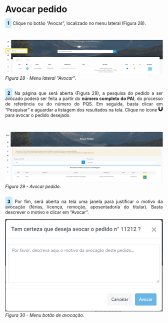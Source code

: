 # Avocar pedido 

<p style="text-align: justify;"><span style="background-color: #c9ebff; border-radius: 5px; padding: 7px; color: #000000; font-weight: bold; ">1</span> Clique no botão “Avocar”, localizado no menu lateral (Figura 28).</p><br>

![Login](img/AvocarPedido.png)
*Figura 28 - Menu lateral "Avocar"*. <br><br>

<p style="text-align: justify;"><span style="background-color: #c9ebff; border-radius: 5px; padding: 7px; color: #000000; font-weight: bold; ">2</span> Na página que será aberta (Figura 29), a pesquisa do pedido a ser avocado poderá ser feita a partir do <strong>número completo do PAI</strong>, do processo de referência ou do número do PQS. Em seguida, basta clicar em “Pesquisar” e aguardar a listagem dos resultados na tela. Clique no ícone  <svg xmlns="http://www.w3.org/2000/svg" height="16" width="14" viewBox="0 0 448 512"><!--!Font Awesome Free 6.5.0 by @fontawesome - https://fontawesome.com License - https://fontawesome.com/license/free Copyright 2023 Fonticons, Inc.--><path d="M0 160v96C0 379.7 100.3 480 224 480s224-100.3 224-224V160H320v96c0 53-43 96-96 96s-96-43-96-96V160H0zm0-32H128V64c0-17.7-14.3-32-32-32H32C14.3 32 0 46.3 0 64v64zm320 0H448V64c0-17.7-14.3-32-32-32H352c-17.7 0-32 14.3-32 32v64z" fill="currentColor" d="m21.68 17.65l-7-14a3 3 0 0 0-5.36 0l-7 14a3 3 0 0 0 3.9 4.08l5.37-2.4a1.06 1.06 0 0 1 .82 0l5.37 2.4a3 3 0 0 0 3.9-4.08Zm-2 2a1 1 0 0 1-1.13.22l-5.37-2.39a3 3 0 0 0-2.44 0L5.41 19.9a1 1 0 0 1-1.3-1.35l7-14a1 1 0 0 1 1.78 0l7 14a1 1 0 0 1-.17 1.13Z"/></svg> para avocar o pedido desejado.  </p><br>

![Login](img/BotãoAvocação.png)
*Figura 29 - Avocar pedido*. <br><br>

<p style="text-align: justify;"><span style="background-color: #c9ebff; border-radius: 5px; padding: 7px; color: #000000; font-weight: bold; ">3</span> Por fim, será aberta na tela uma janela para justificar o motivo da avocação (férias, licença, remoção, aposentadoria do titular). Basta descrever o motivo e clicar em “Avocar”. </p>

![Login](img/BotãoDeAvocação.png)<br>
*Figura 30 - Menu botão de avocação*. <br><br>




